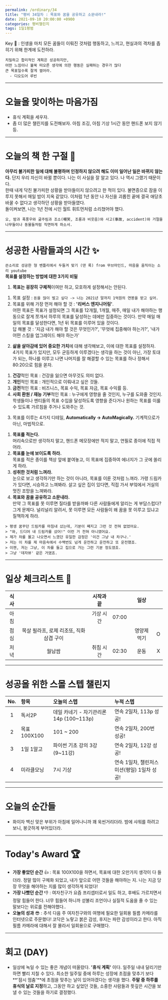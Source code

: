 ```yaml
---
permalink: /ordinary/34
title: "평비 34일차 : 목표와 꿈을 공유하고 소문내라!"
date: 2021-09-10 20:00:00 +0900
categories: 평비챌린지
tags: 1일1평범
---  
```

Key 🔑 : 인생을 마치 모든 꿈들이 이뤄진 것처럼 행동하고, 느끼고, 현실과의 격차를 좁히기 위해 한계에 도전하라.
```
치밀하고 합리적인 계획은 성공하지만,
어떤 느낌이나 불쑥 떠오른 생각에 의한 행동은 실패하는 경우가 많다
큰 목표일수록 잘게 썰어라.
  - 디오도어 루빈
```

---
# 오늘을 맞이하는 마음가짐
- 휴식 계획을 세우자.  
- 좀 더 많은 챌린지를 도전해보자. 아침 조깅, 아침 기상 1시간 동안 핸드폰 보지 않기 등.  

---
# 오늘의 책 한 구절 📕
**아무리 불가피한 일에 대해 불평하며 인정하지 않으려 해도 이미 일어난 일은 바뀌지 않는다.** 단지 우리 자신이 바뀔 뿐이다. 나는 이 사실을 잘 알고 있다. 나 역시 그랬기 때문이다.  
한때 내게 닥친 불가피한 상황을 받아들이지 않으려고 한 적이 있다. 불면증으로 잠을 이루지 못해서 매일 밤이 지옥 같았다. 이처럼 1년 동안 나 자신을 괴롭힌 끝에 결국 애당초 바꿀 수 없다고 생각하던 상황을 받아들였다.  
돌이켜보면, 나는 1년 전에 시인 월트 휘트먼처럼 소리쳤어야 했다.  

```
오, 밤과 폭풍우와 굶주림과 조소(嘲笑, 조롱과 비웃음)와 사고(事故, accident)와 거절을
나무들이나 동물들처럼 직면하게 하소서.
```

---
# 성공한 사람들과의 시간 ✨
`쓴소리로 성공한 형 벤틀리에서 두들겨 맞기 (댄 록) from 무브마인드, 마음을 움직이는 소리 youtube`  
**목표를 설정하는 방법에 대한 3가지 비밀**  
1. **목표는 굉장히 구체적**이여만 하고, 모호하게 설정해서는 안된다.  
  1) 목표 설정 : `돈을 많이 벌고 싶다 -> 나는 2021년 말까지 1억원의 연봉을 받고 싶어.`  
  2) 목표를 위해 가장 먼저 해야 할 것 : **'리버스 엔지니어링'**.  
    어떤 목표든 목표가 설정되면 그 목표를 12개월, 1개월, 매주, 매일 내가 해야하는 행동으로 잘게 쪼개서 하루의 목표를 달성하는 데에만 집중하는 것이다. 만약 매일 매일의 목표를 달성한다면, 1년 뒤 목표를 이루어 있을 것이다.  
    답 해볼 것 : '지금 내가 해야 할 것은 무엇인가?', '무엇에 집중해야 하는가?', '내가 어떤 스킬을 업그레이드 해야 하는가'  
2. **삶을 살아감에 있어 중요한 가치**에 대해 생각해보고, 이에 대한 목표를 설정하자.  
  4가지 목표가 있지만, 모두 균등하게 이루겠다는 생각을 하는 것이 아닌, 가장 토대가 되는, 하나를 이루고 나면 나머지를 잘 해결할 수 있는 목표를 하나 정해서 80:20으로 힘을 쏟자.  
  1) **건강**적인 목표 : 건강을 잃으면 아무것도 의미 없다.  
  2) **개인**적인 목표 : 개인적으로 이뤄내고 싶은 것들.  
  3) **금전**적인 목표 : 비즈니스, 목표 수익, 목표 자금, 목표 수익률 등.  
  4) **사회 환원 / 재능 기부**적인 목표 : 누구에게 영향을 줄 것인지, 누구를 도와줄 것인지. 학생들이나 멘티들의 목표 수입을 달성하도록 영향을 준다거나 원하는 목표를 이룰 수 있도록 가르침을 주거나 도와주는 것.  
3. 목표를 이루는 4가지 디테일, **Automatically -> AutoMagically.** 기계적으로가 아닌, 마법적으로.  
  1) **목표를 적는다.**  
    머리속으로만 생각하지 말고, 핸드폰 메모장에만 적지 말고, 연필로 종이에 직접 적어라.  
  2) **목표를 눈에 보이도록 하라.**  
    목표를 적은 종이를 책상 앞에 붙여놓고, 이 목표에 집중하여 에너지가 그 곳에 쏠리게 하라.  
  3) **성취한 것처럼 느껴라.**  
    눈으로 보고 생각하기만 하는 것이 아니라, 목표를 이룬 것처럼 느껴라. 가령 드림카가 있다면, 시승하고 느껴봐라. 살고 싶은 집이 있다면, 직접 가서 부엌에서 거실의 멋진 조망을 느껴봐라.  
  4) **목표와 꿈을 공유하고 소문내라.**  
    만약 그 목표를 못 이루면 질타를 받을까봐 다른 사람들에게 알리는 게 부담스럽다? 그게 문제다. 널리널리 알려서, 못 이루면 모든 사람들이 왜 꿈을 못 이루고 있냐고 질책하게 하라.  

    > 평생 꿈꾸던 드림카를 마침내 샀는데, 기분이 째지고 그런 것 전혀 없었어요.  
    > "와, 드디어 내 드림카를 샀어!" 이런 거 전혀 아니였어요.  
    > 제가 차를 몰고 나오면서 느꼈던 유일한 감정은 '이건 그냥 내 차구나.'  
    > 저는 이 차를 제 마음속에서 수백번도 넘게 운전하고 운전하고 또 운전했죠.  
    > 이젠, 저는 그냥, 이 차를 들고 집으로 가는 그런 기분 정도였죠.  
    > 그냥 '데자뷰' 같은 거였죠.  


---
# 일상 체크리스트 📃

| 식사 |  | 시작과 끝 |  | 일상 |  |
|:----:|:----:|:----:|:----:|:----:|:----:|
| 아침 |  | 기상 시간 | 07:00 |  |  |
| 점심 | 목살 필라프, 로제 리조또, 직화 삼겹 구이 |  |  | 영양제 먹기 | O |
| 저녁 | 월남쌈 | 취침 시간 | 02:30 | 운동 | X |

---
# 성공을 위한 스몰 스텝 챌린지

| No. | 항목 | 오늘의 스텝 | 누적 스텝 |
|:----:|:----|:----|:----|
| 1 | 독서2P | 데일 카네기 - 자기관리론 14p (100~113p) | 연속 2일차, 113p 성공! |
| 2 | 목표 100X100 | 101 ~ 200 | 연속 2일차, 200번 성공! |
| 3 | 1일 1알고 | 파이썬 기초 강의 3강 (9~11강) | 연속 2일차, 12강 성공! |
| 4 | 미라클모닝 | 7시 기상 | 연속 1일차, 챌린저스 미션(평일) 1일차 성공! |

---
# 오늘의 순간들
- 화이자 백신 맞은 부위가 아침에 일어나니까 꽤 욱씬거리더라. 밤에 샤워를 하려고 보니, 봉긋하게 부어있더라.

---
# Today's Award 🏆
- **가장 좋았던 순간** 👍 : 목표 100X100을 하면서, 목표에 대한 오만가지 생각이 다 들더라. 정말 많이 구체화 되었고, 내가 앞으로 어떤 것들을 해야하는 지. 나는 지금 당장 무엇을 해야하는 지를 많이 생각하게 되었다!
- **가장 나빴던 순간** 👎 : 여자친구가 요즘 프리셉터로서 일도 하고, 후배도 가르치면서 정말 힘들어 한다. 너무 힘들어 하니까 섣불리 조언이나 실질적 도움을 줄 수 있는 말보다는 위로를 전해야했다..
- **오늘의 성과** 😎 : 추석 다음 주 여자친구와의 여행에 필요한 일회용 필름 카메라를 인터넷으로 주문했다! 코닥은 노랗고 붉은 감성, 후지는 파란 감성이라고 한다. 아직 필름 카메라에 대해서 잘 몰라서 일회용으로 구매했다.

---
# 회고 (DAY)
- 일상에 녹일 수 있는 좋은 개념이 떠올랐다. **'휴식 계획'** 이다. 일주일 내내 달리기만 하면 빨리 지칠 수 있다. 최소한 일주일 중에 하루는 성장에 초점을 맞추기 보다 **'잠시 멈춤'**에 초점을 맞추는 날이 있어야겠다는 생각을 했다. **주말 중 하루를 휴식의 날로 지정**하고, 그동안 하고 싶었던 것들, 소중한 사람들과 뜻깊은 시간을 보낼 수 있는 것들을 하기로 결정했다.